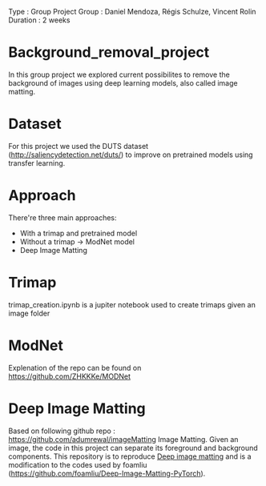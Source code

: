 Type : Group Project
Group : Daniel Mendoza, Régis Schulze, Vincent Rolin
Duration : 2 weeks

# Background_removal_project 

In this group project we explored current possibilites to remove the background of images using deep learning models, also called image matting.

# Dataset

For this project we used the DUTS dataset (http://saliencydetection.net/duts/) to improve on pretrained models using transfer learning.

# Approach

There're three main approaches: 
- With a trimap and pretrained model  
- Without a trimap -> ModNet model
- Deep Image Matting

# Trimap

trimap_creation.ipynb is a jupiter notebook used to create trimaps given an image folder

# ModNet

Explenation of the repo can be found on https://github.com/ZHKKKe/MODNet

# Deep Image Matting

Based on following github repo : https://github.com/adumrewal/imageMatting
Image Matting. Given an image, the code in this project can separate its foreground and background components.
This repository is to reproduce [Deep image matting](https://arxiv.org/abs/1703.03872) and is a modification to the codes used by foamliu (https://github.com/foamliu/Deep-Image-Matting-PyTorch).
